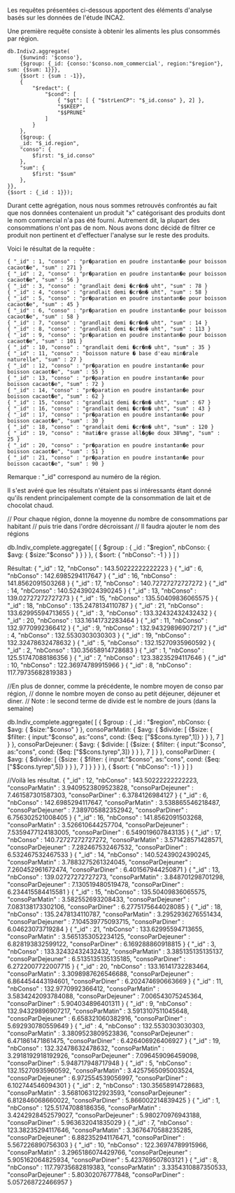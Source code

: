 Les requêtes présentées ci-dessous apportent des éléments d'analyse basés sur les données de l'étude INCA2. 

Une première requête consiste à obtenir les aliments les plus consommés par région.

    db.Indiv2.aggregate(
        {$unwind: '$conso'},
        {$group: {_id: {conso:'$conso.nom_commercial', region:"$region"}, sum: {$sum: 1}}},
        {$sort : {sum : -1}},
        {
            "$redact": {
                "$cond": [
                    { "$gt": [ { "$strLenCP": "$_id.conso" }, 2] },
                    "$$KEEP",
                    "$$PRUNE"
                ]
            }
        },
        {$group: {
        _id: "$_id.region",
        "conso": {
            $first: "$_id.conso"
        },
        "sum": {
            $first: "$sum"
        },
    }},
    {$sort : {_id : 1}});
    
Durant cette agrégation, nous nous sommes retrouvés confrontés au fait que nos données contenaient un produit "x" catégorisant des produits dont le nom commercial n'a pas été fourni. Autrement dit, la plupart des consommations n'ont pas de nom. Nous avons donc décidé de filtrer ce produit non pertinent et d'effectuer l'analyse sur le reste des produits.

Voici le résultat de la requête :

    { "_id" : 1, "conso" : "pr�paration en poudre instantan�e pour boisson cacaot�e", "sum" : 271 }
    { "_id" : 2, "conso" : "pr�paration en poudre instantan�e pour boisson cacaot�e", "sum" : 56 }
    { "_id" : 3, "conso" : "grandlait demi �cr�m� uht", "sum" : 78 }
    { "_id" : 4, "conso" : "grandlait demi �cr�m� uht", "sum" : 58 }
    { "_id" : 5, "conso" : "pr�paration en poudre instantan�e pour boisson cacaot�e", "sum" : 45 }
    { "_id" : 6, "conso" : "pr�paration en poudre instantan�e pour boisson cacaot�e", "sum" : 58 }
    { "_id" : 7, "conso" : "grandlait demi �cr�m� uht", "sum" : 14 }
    { "_id" : 8, "conso" : "grandlait demi �cr�m� uht", "sum" : 113 }
    { "_id" : 9, "conso" : "pr�paration en poudre instantan�e pour boisson cacaot�e", "sum" : 101 }
    { "_id" : 10, "conso" : "grandlait demi �cr�m� uht", "sum" : 35 }
    { "_id" : 11, "conso" : "boisson nature � base d'eau min�rale naturelle", "sum" : 27 }
    { "_id" : 12, "conso" : "pr�paration en poudre instantan�e pour boisson cacaot�e", "sum" : 55 }
    { "_id" : 13, "conso" : "pr�paration en poudre instantan�e pour boisson cacaot�e", "sum" : 72 }
    { "_id" : 14, "conso" : "pr�paration en poudre instantan�e pour boisson cacaot�e", "sum" : 62 }
    { "_id" : 15, "conso" : "grandlait demi �cr�m� uht", "sum" : 67 }
    { "_id" : 16, "conso" : "grandlait demi �cr�m� uht", "sum" : 43 }
    { "_id" : 17, "conso" : "pr�paration en poudre instantan�e pour boisson cacaot�e", "sum" : 30 }
    { "_id" : 18, "conso" : "grandlait demi �cr�m� uht", "sum" : 120 }
    { "_id" : 19, "conso" : "mati�re grasse all�g�e doux 38%mg", "sum" : 25 }
    { "_id" : 20, "conso" : "pr�paration en poudre instantan�e pour boisson cacaot�e", "sum" : 51 }
    { "_id" : 21, "conso" : "pr�paration en poudre instantan�e pour boisson cacaot�e", "sum" : 90 }

Remarque : "_id" correspond au numéro de la région.

Il s'est avéré que les résultats n'étaient pas si intéressants étant donné qu'ils rendent principalement compte de la consommation de lait et de chocolat chaud.



// Pour chaque région, donne la moyenne du nombre de consommations par habitant
//  puis trie dans l'ordre décroissant
// Il faudra ajouter le nom des régions

db.Indiv_complete.aggregate( [
   {
     $group : {
        _id : "$region",
        nbConso: { $avg: { $size:"$conso" } }
     }
   },
   {
     $sort: { "nbConso": -1 }
   }
] )

Résultat:
{ "_id" : 12, "nbConso" : 143.50222222222223 }
{ "_id" : 6, "nbConso" : 142.6985294117647 }
{ "_id" : 16, "nbConso" : 141.8562091503268 }
{ "_id" : 17, "nbConso" : 140.72727272727272 }
{ "_id" : 14, "nbConso" : 140.52439024390245 }
{ "_id" : 13, "nbConso" : 139.02727272727273 }
{ "_id" : 15, "nbConso" : 135.50409836065575 }
{ "_id" : 18, "nbConso" : 135.2478134110787 }
{ "_id" : 21, "nbConso" : 133.62995594713655 }
{ "_id" : 3, "nbConso" : 133.32432432432432 }
{ "_id" : 20, "nbConso" : 133.16141732283464 }
{ "_id" : 11, "nbConso" : 132.9770992366412 }
{ "_id" : 9, "nbConso" : 132.94329896907217 }
{ "_id" : 4, "nbConso" : 132.5530303030303 }
{ "_id" : 19, "nbConso" : 132.32478632478632 }
{ "_id" : 5, "nbConso" : 132.15270935960592 }
{ "_id" : 2, "nbConso" : 130.35658914728683 }
{ "_id" : 1, "nbConso" : 125.51747088186356 }
{ "_id" : 7, "nbConso" : 123.38235294117646 }
{ "_id" : 10, "nbConso" : 122.36974789915966 }
{ "_id" : 8, "nbConso" : 117.79735682819383 }


//En plus de donner, comme la précédente, le nombre moyen de conso par région,
// donne le nombre moyen de conso au petit déjeuner, déjeuner et diner.
// Note : le second terme de divide est le nombre de jours (dans la semaine)

db.Indiv_complete.aggregate( [
   {
     $group : {
        _id : "$region",
        nbConso: { $avg: { $size:"$conso" } },
        consoParMatin: { $avg: {  $divide: [ 
            {$size: { $filter: { 
                input:"$conso", 
                as:"cons", 
                cond:
                {$eq: ["$$cons.tyrep",1]}
                } } },
            7 ] } },
        consoParDejeuner: { $avg: { $divide: [ 
            {$size: { $filter: { 
                input:"$conso", 
                as:"cons", 
                cond:
                {$eq: ["$$cons.tyrep",3]}
                } } },
            7 ] } },
        consoParDiner: { $avg: { $divide: [ 
            {$size: { $filter: { 
                input:"$conso", 
                as:"cons", 
                cond:
                {$eq: ["$$cons.tyrep",5]}
                } } },
            7 ] } }
     }
   },
   {
     $sort: { "nbConso": -1 }
   }
] )

//Voilà les résultat.
{ "_id" : 12, "nbConso" : 143.50222222222223, "consoParMatin" : 3.9409523809523828, "consoParDejeuner" : 7.461587301587303, "consoParDiner" : 6.3784126984127 }
{ "_id" : 6, "nbConso" : 142.6985294117647, "consoParMatin" : 3.538865546218487, "consoParDejeuner" : 7.389705882352942, "consoParDiner" : 6.756302521008405 }
{ "_id" : 16, "nbConso" : 141.8562091503268, "consoParMatin" : 3.526610644257704, "consoParDejeuner" : 7.5359477124183005, "consoParDiner" : 6.549019607843135 }
{ "_id" : 17, "nbConso" : 140.72727272727272, "consoParMatin" : 3.571428571428571, "consoParDejeuner" : 7.282467532467532, "consoParDiner" : 6.532467532467533 }
{ "_id" : 14, "nbConso" : 140.52439024390245, "consoParMatin" : 3.7883275261324045, "consoParDejeuner" : 7.260452961672474, "consoParDiner" : 6.401567944250871 }
{ "_id" : 13, "nbConso" : 139.02727272727273, "consoParMatin" : 3.848701298701298, "consoParDejeuner" : 7.130519480519478, "consoParDiner" : 6.234415584415581 }
{ "_id" : 15, "nbConso" : 135.50409836065575, "consoParMatin" : 3.582552693208433, "consoParDejeuner" : 7.083138173302106, "consoParDiner" : 6.2775175644028085 }
{ "_id" : 18, "nbConso" : 135.2478134110787, "consoParMatin" : 3.2952936276551434, "consoParDejeuner" : 7.104539775093715, "consoParDiner" : 6.04623073719284 }
{ "_id" : 21, "nbConso" : 133.62995594713655, "consoParMatin" : 3.5651353052234125, "consoParDejeuner" : 6.828193832599122, "consoParDiner" : 6.169288860918815 }
{ "_id" : 3, "nbConso" : 133.32432432432432, "consoParMatin" : 3.385135135135137, "consoParDejeuner" : 6.5135135135135185, "consoParDiner" : 6.2722007722007715 }
{ "_id" : 20, "nbConso" : 133.16141732283464, "consoParMatin" : 3.3098987626546688, "consoParDejeuner" : 6.864454443194601, "consoParDiner" : 6.202474690663669 }
{ "_id" : 11, "nbConso" : 132.9770992366412, "consoParMatin" : 3.5834242093784088, "consoParDejeuner" : 7.006543075245364, "consoParDiner" : 5.904034896401311 }
{ "_id" : 9, "nbConso" : 132.94329896907217, "consoParMatin" : 3.5913107511045648, "consoParDejeuner" : 6.658321060382916, "consoParDiner" : 5.692930780559649 }
{ "_id" : 4, "nbConso" : 132.5530303030303, "consoParMatin" : 3.3809523809523836, "consoParDejeuner" : 6.471861471861475, "consoParDiner" : 6.426406926406927 }
{ "_id" : 19, "nbConso" : 132.32478632478632, "consoParMatin" : 3.2918192918192926, "consoParDejeuner" : 7.096459096459098, "consoParDiner" : 5.948717948717948 }
{ "_id" : 5, "nbConso" : 132.15270935960592, "consoParMatin" : 3.4257565095003524, "consoParDejeuner" : 6.972554539056997, "consoParDiner" : 6.102744546094301 }
{ "_id" : 2, "nbConso" : 130.35658914728683, "consoParMatin" : 3.5681063122923593, "consoParDejeuner" : 6.812846068660022, "consoParDiner" : 5.866002214839425 }
{ "_id" : 1, "nbConso" : 125.51747088186356, "consoParMatin" : 3.4242928452579027, "consoParDejeuner" : 5.980270976943188, "consoParDiner" : 5.963632041835029 }
{ "_id" : 7, "nbConso" : 123.38235294117646, "consoParMatin" : 3.3676470588235285, "consoParDejeuner" : 6.882352941176471, "consoParDiner" : 5.567226890756303 }
{ "_id" : 10, "nbConso" : 122.36974789915966, "consoParMatin" : 3.2965186074429766, "consoParDejeuner" : 5.905162064825934, "consoParDiner" : 5.423769507803121 }
{ "_id" : 8, "nbConso" : 117.79735682819383, "consoParMatin" : 3.3354310887350533, "consoParDejeuner" : 5.80302076777848, "consoParDiner" : 5.057268722466957 }
